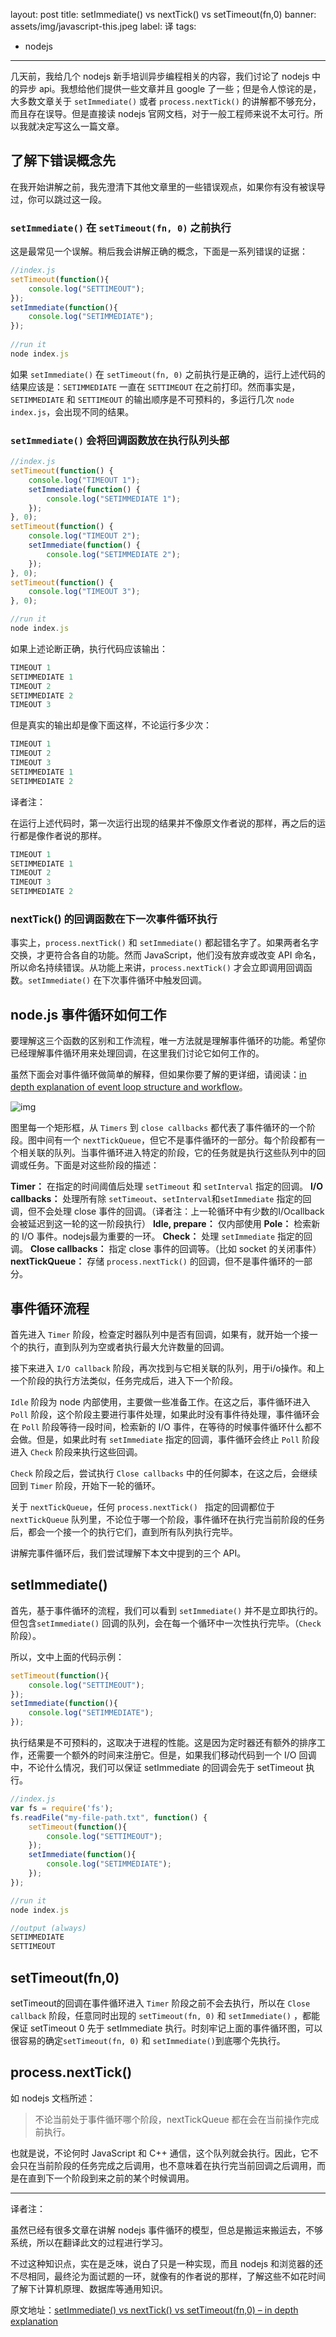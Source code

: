 
layout: post
title: setImmediate() vs nextTick() vs setTimeout(fn,0) 
banner: assets/img/javascript-this.jpeg
label: 译
tags:
- nodejs
---

几天前，我给几个 nodejs 新手培训异步编程相关的内容，我们讨论了 nodejs 中的异步 api。我想给他们提供一些文章并且 google 了一些；但是令人惊诧的是，大多数文章关于 `setImmediate()` 或者 `process.nextTick()` 的讲解都不够充分，而且存在误导。但是直接读 nodejs 官网文档，对于一般工程师来说不太可行。所以我就决定写这么一篇文章。

## 了解下错误概念先

在我开始讲解之前，我先澄清下其他文章里的一些错误观点，如果你有没有被误导过，你可以跳过这一段。

### **`setImmediate()` 在 `setTimeout(fn, 0)` 之前执行**

这是最常见一个误解。稍后我会讲解正确的概念，下面是一系列错误的证据：

```js
//index.js
setTimeout(function(){
    console.log("SETTIMEOUT");
});
setImmediate(function(){
    console.log("SETIMMEDIATE");
});
 
//run it
node index.js
```

如果 `setImmediate()` 在 `setTimeout(fn, 0)` 之前执行是正确的，运行上述代码的结果应该是：`SETIMMEDIATE` 一直在 `SETTIMEOUT` 在之前打印。然而事实是，`SETIMMEDIATE` 和 `SETTIMEOUT` 的输出顺序是不可预料的，多运行几次 `node index.js`，会出现不同的结果。

### **`setImmediate()` 会将回调函数放在执行队列头部**

```js
//index.js
setTimeout(function() {
    console.log("TIMEOUT 1");
    setImmediate(function() {
        console.log("SETIMMEDIATE 1");
    });
}, 0);
setTimeout(function() {
    console.log("TIMEOUT 2");
    setImmediate(function() {
        console.log("SETIMMEDIATE 2");
    });
}, 0);
setTimeout(function() {
    console.log("TIMEOUT 3");
}, 0);

//run it
node index.js
```

如果上述论断正确，执行代码应该输出：

```js
TIMEOUT 1
SETIMMEDIATE 1
TIMEOUT 2
SETIMMEDIATE 2
TIMEOUT 3
```

但是真实的输出却是像下面这样，不论运行多少次：

```js
TIMEOUT 1
TIMEOUT 2
TIMEOUT 3
SETIMMEDIATE 1
SETIMMEDIATE 2
```

译者注：

在运行上述代码时，第一次运行出现的结果并不像原文作者说的那样，再之后的运行都是像作者说的那样。

```js
TIMEOUT 1
SETIMMEDIATE 1
TIMEOUT 2
TIMEOUT 3
SETIMMEDIATE 2
```

### **nextTick() 的回调函数在下一次事件循环执行**

事实上，`process.nextTick()` 和 `setImmediate()` 都起错名字了。如果两者名字交换，才更符合各自的功能。然而 JavaScript，他们没有放弃或改变 API 命名，所以命名持续错误。从功能上来讲，`process.nextTick()` 才会立即调用回调函数。`setImmediate()` 在下次事件循环中触发回调。

## node.js 事件循环如何工作

要理解这三个函数的区别和工作流程，唯一方法就是理解事件循环的功能。希望你已经理解事件循环用来处理回调，在这里我们讨论它如何工作的。

虽然下面会对事件循环做简单的解释，但如果你要了解的更详细，请阅读：[in depth explanation of event loop structure and workflow](http://voidcanvas.com/nodejs-event-loop/)。

![img](http://voidcanvas.com/wp-content/uploads/2017/02/event-loop.png)

图里每一个矩形框，从 `Timers` 到 `close callbacks` 都代表了事件循环的一个阶段。图中间有一个 `nextTickQueue`，但它不是事件循环的一部分。每个阶段都有一个相关联的队列。当事件循环进入特定的阶段，它的任务就是执行这些队列中的回调或任务。下面是对这些阶段的描述：

**Timer：** 在指定的时间阈值后处理 `setTimeout` 和 `setInterval` 指定的回调。
**I/O callbacks：** 处理所有除 `setTimeout`、`setInterval`和`setImmediate` 指定的回调，但不会处理 close 事件的回调。（译者注：上一轮循环中有少数的I/Ocallback会被延迟到这一轮的这一阶段执行）
**Idle, prepare：** 仅内部使用
**Pole：** 检索新的 I/O 事件。nodejs最为重要的一环。
**Check：** 处理 `setImmediate` 指定的回调。
**Close callbacks：** 指定 close 事件的回调等。（比如 socket 的关闭事件）
**nextTickQueue：** 存储 `process.nextTick()` 的回调，但不是事件循环的一部分。

## 事件循环流程

首先进入 `Timer` 阶段，检查定时器队列中是否有回调，如果有，就开始一个接一个的执行，直到队列为空或者执行最大允许数量的回调。

接下来进入 `I/O callback` 阶段，再次找到与它相关联的队列，用于i/o操作。和上一个阶段的执行方法类似，任务完成后，进入下一个阶段。

`Idle` 阶段为 node 内部使用，主要做一些准备工作。在这之后，事件循环进入`Poll` 阶段，这个阶段主要进行事件处理，如果此时没有事件待处理，事件循环会在 `Poll` 阶段等待一段时间，检索新的 I/O 事件，在等待的时候事件循环什么都不会做。但是，如果此时有 `setImmediate` 指定的回调，事件循环会终止 `Poll` 阶段进入 `Check` 阶段来执行这些回调。

`Check` 阶段之后，尝试执行 `Close callbacks` 中的任何脚本，在这之后，会继续回到 `Timer` 阶段，开始下一轮的循环。

关于 `nextTickQueue`，任何 `process.nextTick() ` 指定的回调都位于 `nextTickQueue` 队列里，不论位于哪一个阶段，事件循环在执行完当前阶段的任务后，都会一个接一个的执行它们，直到所有队列执行完毕。

讲解完事件循环后，我们尝试理解下本文中提到的三个 API。

## setImmediate()

首先，基于事件循环的流程，我们可以看到 `setImmediate()` 并不是立即执行的。但包含`setImmediate()` 回调的队列，会在每一个循环中一次性执行完毕。（`Check` 阶段）。

所以，文中上面的代码示例：

```js
setTimeout(function(){
    console.log("SETTIMEOUT");
});
setImmediate(function(){
    console.log("SETIMMEDIATE");
});
```

执行结果是不可预料的，这取决于进程的性能。这是因为定时器还有额外的排序工作，还需要一个额外的时间来注册它。但是，如果我们移动代码到一个 I/O 回调中，不论什么情况，我们可以保证 setImmediate 的回调会先于 setTimeout 执行。

```js
//index.js
var fs = require('fs');
fs.readFile("my-file-path.txt", function() {
    setTimeout(function(){
        console.log("SETTIMEOUT");
    });
    setImmediate(function(){
        console.log("SETIMMEDIATE");
    });
});

//run it
node index.js

//output (always)
SETIMMEDIATE
SETTIMEOUT
```

## setTimeout(fn,0)

setTimeout的回调在事件循环进入 `Timer` 阶段之前不会去执行，所以在 `Close callback` 阶段，任意同时出现的 `setTimeout(fn, 0)` 和 `setImmediate()` ，都能保证 setTimeout 0 先于 setImmediate 执行。时刻牢记上面的事件循环图，可以很容易的确定`setTimeout(fn, 0)` 和 `setImmediate()`到底哪个先执行。

## process.nextTick()

如 nodejs 文档所述：

> 不论当前处于事件循环哪个阶段，nextTickQueue 都在会在当前操作完成前执行。

也就是说，不论何时 JavaScript 和 C++ 通信，这个队列就会执行。因此，它不会只在当前阶段的任务完成之后调用，也不意味着在执行完当前回调之后调用，而是在直到下一个阶段到来之前的某个时候调用。

---

译者注：

虽然已经有很多文章在讲解 nodejs 事件循环的模型，但总是搬运来搬运去，不够系统，所以在翻译此文的过程进行学习。

不过这种知识点，实在是乏味，说白了只是一种实现，而且 nodejs 和浏览器的还不尽相同，最终沦为面试题的一环，就像有的作者说的那样，了解这些不如花时间了解下计算机原理、数据库等通用知识。

原文地址：[setImmediate() vs nextTick() vs setTimeout(fn,0) – in depth explanation](http://voidcanvas.com/setimmediate-vs-nexttick-vs-settimeout/)












